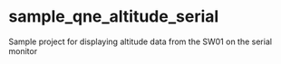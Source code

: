 # sample_qne_altitude_serial
Sample project for displaying altitude data from the SW01 on the serial monitor

